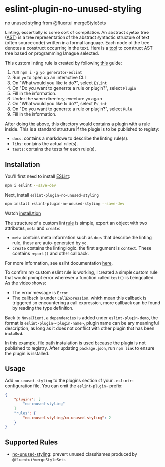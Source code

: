 # eslint-plugin-no-unused-styling

no unused styling from @fluentui mergeStyleSets

Linting, essentially is some sort of compilation. An abstract syntax tree ([AST](https://en.wikipedia.org/wiki/Abstract_syntax_tree)) is a tree representation of the abstract syntactic structure of text (often source code) written in a formal language. Each node of the tree denotes a construct occurring in the text. Here is a [tool](https://astexplorer.net/) to construct AST tree based on programming lanague selected.

This custom linting rule is created by following [this](https://flexport.engineering/writing-custom-lint-rules-for-your-picky-developers-67732afa1803) guide:

1. run `npm i -g yo generator-eslint`
2. Run `yo` to open up an interactive CLI
3. On "What would you like to do?", select `Eslint`
4. On "Do you want to generate a rule or plugin?", select `Plugin`
5. Fill in the information.
6. Under the same directory, execture `yo` again.
7. On "What would you like to do?", select `Eslint`
8. On "Do you want to generate a rule or plugin?", select `Rule`
9. Fill in the information.

After doing the above, this directory would contains a plugin with a rule inside. This is a standard structure if the plugin is to be published to registy:
* `docs`: contains a markdown to describe the linting rule(s).
* `libs`: contains the actual rule(s).
* `tests`: contains the tests for each rule(s).


## Installation

You'll first need to install [ESLint](https://eslint.org/):

```sh
npm i eslint --save-dev
```

Next, install `eslint-plugin-no-unused-styling`:

```sh
npm install eslint-plugin-no-unused-styling --save-dev
```

Watch [installation](./assets/01-installation.gif)

The structure of a custom lint [rule](./lib/rules/no-unused-styling.js) is simple, export an object with two attributes, `meta` and `create`:
* `meta` contains meta information such as `docs` that describe the linting rule, these are auto-generated by `yo`.
* `create` contains the linting logic. the first argument is `context`. These contains `report()` and other callback.

For more information, see eslint documentation [here](https://eslint.org/docs/developer-guide/working-with-rules).

To confirm my custom eslint rule is working, I created a simple custom rule that would prompt error whenever a function called `test()` is beingcalled. As the video shows:
* The error message is `Error` 
* The callback is under `CallExpression`, which mean this callback is triggered on encountering a call expression, more callback can be found by reading the type definition.

Back to `NovaClient`, a `dependencies` is added under `eslint-plugin-demo`, the format is `eslint-plugin-<plugin-name>`, plugin name can be any meaningful description, as long as it does not conflict with other plugin that has been installed. 

In this example, file path installation is used because the plugin is not published to registry. After updating `package.json`, run `npm link` to ensure the plugin is installed. 


## Usage

Add `no-unused-styling` to the plugins section of your `.eslintrc` configuration file. You can omit the `eslint-plugin-` prefix:

```json
{
    "plugins": [
        "no-unused-styling"
    ]
    "rules": {
        "no-unused-styling/no-unused-styling": 2
    }
}
```


## Supported Rules

* [no-unused-styling](./docs/rules/no-unused-styling.md): prevent unused classNames produced by `@fluentui/mergeStyleSets`
